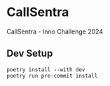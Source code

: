 # CallSentra

CallSentra - Inno Challenge 2024

## Dev Setup

```terminal
poetry install --with dev
poetry run pre-commit install
```